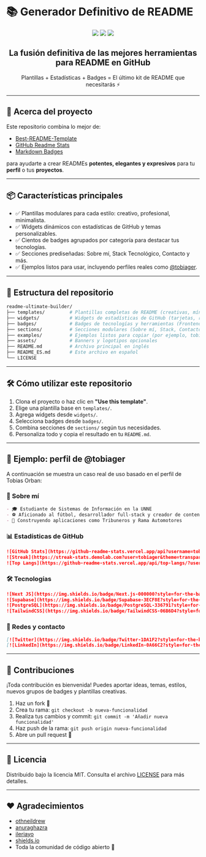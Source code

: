 # 📚 Generador Definitivo de README

<p align="center">
  <img src="https://img.shields.io/github/stars/tobiager/readme-ultimate-builder?style=for-the-badge" />
  <img src="https://img.shields.io/github/forks/tobiager/readme-ultimate-builder?style=for-the-badge" />
  <img src="https://img.shields.io/github/issues/tobiager/readme-ultimate-builder?style=for-the-badge" />
</p>

<h2 align="center">La fusión definitiva de las mejores herramientas para README en GitHub</h2>
<p align="center">Plantillas + Estadísticas + Badges = El último kit de README que necesitarás ⚡</p>

---

## 🚀 Acerca del proyecto

Este repositorio combina lo mejor de:

* [Best-README-Template](https://github.com/othneildrew/Best-README-Template)
* [GitHub Readme Stats](https://github.com/anuraghazra/github-readme-stats)
* [Markdown Badges](https://github.com/Ileriayo/markdown-badges)

para ayudarte a crear READMEs **potentes, elegantes y expresivos** para tu **perfil** o tus **proyectos**.

---

## 📦 Características principales

* ✅ Plantillas modulares para cada estilo: creativo, profesional, minimalista.
* ✅ Widgets dinámicos con estadísticas de GitHub y temas personalizables.
* ✅ Cientos de badges agrupados por categoría para destacar tus tecnologías.
* ✅ Secciones prediseñadas: Sobre mí, Stack Tecnológico, Contacto y más.
* ✅ Ejemplos listos para usar, incluyendo perfiles reales como [@tobiager](https://github.com/tobiager).

---

## 🧱 Estructura del repositorio

```bash
readme-ultimate-builder/
├── templates/         # Plantillas completas de README (creativas, mínimas, profesionales)
├── widgets/           # Widgets de estadísticas de GitHub (tarjetas, rachas, lenguajes)
├── badges/            # Badges de tecnologías y herramientas (Frontend, Backend, DBs, DevOps)
├── sections/          # Secciones modulares (Sobre mí, Stack, Contacto, etc.)
├── examples/          # Ejemplos listos para copiar (por ejemplo, tobiager.md)
├── assets/            # Banners y logotipos opcionales
├── README.md          # Archivo principal en inglés
├── README_ES.md       # Este archivo en español
└── LICENSE
```

---

## 🛠️ Cómo utilizar este repositorio

1. Clona el proyecto o haz clic en **"Use this template"**.
2. Elige una plantilla base en `templates/`.
3. Agrega widgets desde `widgets/`.
4. Selecciona badges desde `badges/`.
5. Combina secciones de `sections/` según tus necesidades.
6. Personaliza todo y copia el resultado en tu `README.md`.

---

## 🧪 Ejemplo: perfil de @tobiager

A continuación se muestra un caso real de uso basado en el perfil de Tobias Orban:

### 🎨 Sobre mí

```md
- 🎓 Estudiante de Sistemas de Información en la UNNE
- ⚽ Aficionado al fútbol, desarrollador full-stack y creador de contenido
- 🚀 Construyendo aplicaciones como Tribuneros y Rama Automotores
```

### 📊 Estadísticas de GitHub

```md
![GitHub Stats](https://github-readme-stats.vercel.app/api?username=tobiager&show_icons=true&theme=transparent&hide_border=true)
![Streak](https://streak-stats.demolab.com?user=tobiager&theme=transparent&hide_border=true)
![Top Langs](https://github-readme-stats.vercel.app/api/top-langs/?username=tobiager&layout=compact&theme=transparent&hide_border=true)
```

### 🛠️ Tecnologías

```md
![Next JS](https://img.shields.io/badge/Next.js-000000?style=for-the-badge&logo=nextdotjs&logoColor=white)
![Supabase](https://img.shields.io/badge/Supabase-3ECF8E?style=for-the-badge&logo=supabase&logoColor=white)
![PostgreSQL](https://img.shields.io/badge/PostgreSQL-336791?style=for-the-badge&logo=postgresql&logoColor=white)
![TailwindCSS](https://img.shields.io/badge/TailwindCSS-06B6D4?style=for-the-badge&logo=tailwindcss&logoColor=white)
```

### 🔗 Redes y contacto

```md
[![Twitter](https://img.shields.io/badge/Twitter-1DA1F2?style=for-the-badge&logo=twitter&logoColor=white)](https://twitter.com/tobiager)
[![LinkedIn](https://img.shields.io/badge/LinkedIn-0A66C2?style=for-the-badge&logo=linkedin&logoColor=white)](https://linkedin.com/in/tobiager)
```

---

## 🤝 Contribuciones

¡Toda contribución es bienvenida! Puedes aportar ideas, temas, estilos, nuevos grupos de badges y plantillas creativas.

1. Haz un fork 🍴
2. Crea tu rama: `git checkout -b nueva-funcionalidad`
3. Realiza tus cambios y commit: `git commit -m 'Añadir nueva funcionalidad'`
4. Haz push de la rama: `git push origin nueva-funcionalidad`
5. Abre un pull request 🙌

---

## 📃 Licencia

Distribuido bajo la licencia MIT. Consulta el archivo [LICENSE](LICENSE) para más detalles.

---

## ❤️ Agradecimientos

* [othneildrew](https://github.com/othneildrew)
* [anuraghazra](https://github.com/anuraghazra)
* [ileriayo](https://github.com/Ileriayo)
* [shields.io](https://shields.io)
* Toda la comunidad de código abierto 🙏
